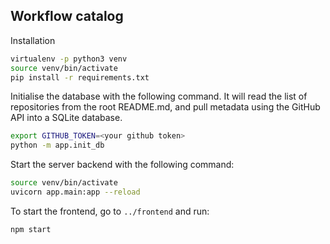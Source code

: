 Workflow catalog
---------------

Installation

```sh
virtualenv -p python3 venv
source venv/bin/activate
pip install -r requirements.txt
```

Initialise the database with the following command. It will read the list of repositories from the root README.md, and pull metadata using the GitHub API into a SQLite database.

```sh
export GITHUB_TOKEN=<your github token>
python -m app.init_db
```

Start the server backend with the following command:

```sh
source venv/bin/activate
uvicorn app.main:app --reload
```

To start the frontend, go to `../frontend` and run:

```sh
npm start
```
